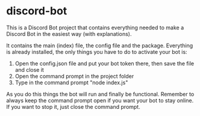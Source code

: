 # discord-bot
This is a Discord Bot project that contains everything needed to make a Discord Bot in the easiest way (with explanations).

It contains the main (index) file, the config file and the package. Everything is already installed, the only things you have to do to activate your bot is:

1. Open the config.json file and put your bot token there, then save the file and close it
2. Open the command prompt in the project folder
3. Type in the command prompt "node index.js"

As you do this things the bot will run and finally be functional.
Remember to always keep the command prompt open if you want your bot to stay online. If you want to stop it, just close the command prompt.
